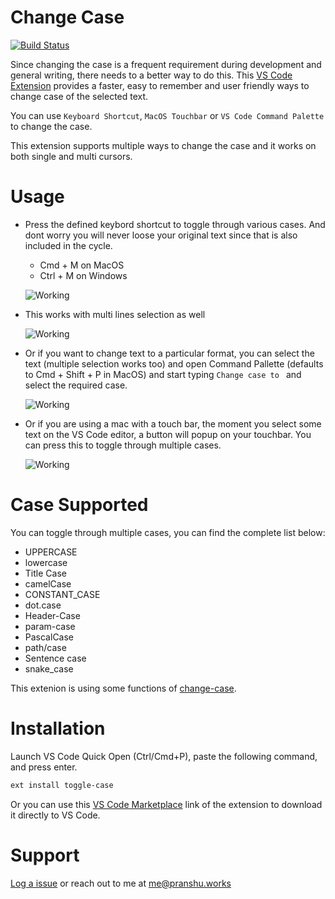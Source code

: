 # Change Case

[![Build Status](https://api.travis-ci.org/pranshuagrawal/vscode-toggle-case.svg?branch=master)](https://travis-ci.org/github/pranshuagrawal/vscode-toggle-case)

Since changing the case is a frequent requirement during development and general writing, there needs to a better way to do this. This [VS Code Extension](https://marketplace.visualstudio.com/items?itemName=PranshuAgrawal.toggle-case) provides a faster, easy to remember and user friendly ways to change case of the selected text. 

You can use `Keyboard Shortcut`, `MacOS Touchbar` or `VS Code Command Palette` to change the case.

This extension supports multiple ways to change the case and it works on both single and multi cursors.

# Usage

- Press the defined keybord shortcut to toggle through various cases. And dont worry you will never loose your original text since that is also included in the cycle.
    - Cmd + M on MacOS
    - Ctrl + M on Windows

  ![Working](https://i.imgur.com/CM1YAug.gif)

- This works with multi lines selection as well

  ![Working](https://i.imgur.com/YK6grm9.gif)

- Or if you want to change text to a particular format, you can select the text (multiple selection works too) and open Command Pallette (defaults to Cmd + Shift + P in MacOS) and start typing `Change case to ` and select the required case.

  ![Working](https://i.imgur.com/1Z5mgle.gif)

- Or if you are using a mac with a touch bar, the moment you select some text on the VS Code editor, a button will popup on your touchbar. You can press this to toggle through multiple cases. 

  ![Working](https://i.imgur.com/Vbcab6P.png)


# Case Supported

You can toggle through multiple cases, you can find the complete list below:
  - UPPERCASE
  - lowercase
  - Title Case
  - camelCase
  - CONSTANT_CASE
  - dot.case
  - Header-Case
  - param-case
  - PascalCase
  - path/case
  - Sentence case
  - snake_case

This extenion is using some functions of [change-case](https://github.com/blakeembrey/change-case).

# Installation
Launch VS Code Quick Open (Ctrl/Cmd+P), paste the following command, and press enter.
```sh
ext install toggle-case
```

Or you can use this [VS Code Marketplace](https://marketplace.visualstudio.com/items?itemName=PranshuAgrawal.toggle-case) link of the extension to download it directly to VS Code.

# Support

[Log a issue](https://github.com/pranshuagrawal/vscode-toggle-case/issues) or reach out to me at <me@pranshu.works>